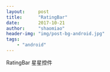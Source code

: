```yaml
---
layout:     post
title:      "RatingBar"
date:       2017-10-21
author:     "shaomiao"
header-img: "img/post-bg-android.jpg"
tags:
    - "android"
---
```

RatingBar 星星控件
